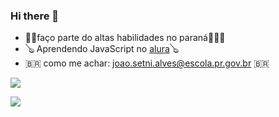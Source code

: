 ### Hi there 👋

- 🤖🤖faço parte do altas habilidades no paraná🤖🤖🤖
- 🪕 Aprendendo JavaScript no [alura](https://www.alura.com.br/)🪕
- 🇧🇷 como me achar: joao.setni.alves@escola.pr.gov.br 🇧🇷


![](https://media1.tenor.com/m/geJ_z7oBrPAAAAAd/continue.gif)

![](https://tenor.com/pt-BR/view/gumball-discord-mod-gif-22325292)
